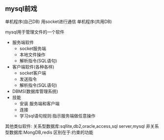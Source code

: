 ## mysql前戏
单机程序(自己DB) 用socket进行通信
单机程序(共用DB)

mysql用于管理文件的一个软件
* 服务端软件
  * socket服务端
  * 本地文件操作
  * 解析指令(SQL语句)
* 客户端软件(各种各样)
  * socket客户端
  * 发送指令
  * 解析指令(SQL语句)
* DBMS(数据库管理系统)
* 技能
  * 安装 服务端和客户端
  * 连接
  * 学习sql语句规则:指示服务端做任意操作

其他类似软件:
关系型数据库:sqllite,db2,oracle,access,sql server,mysql
非关系型数据库:MongDB,redis
区别在于:约束的功能
